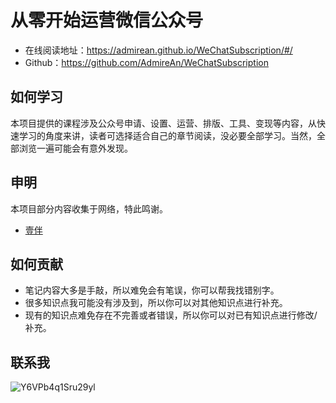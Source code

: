 # 从零开始运营微信公众号
- 在线阅读地址：https://admirean.github.io/WeChatSubscription/#/
- Github：https://github.com/AdmireAn/WeChatSubscription

## 如何学习
本项目提供的课程涉及公众号申请、设置、运营、排版、工具、变现等内容，从快速学习的角度来讲，读者可选择适合自己的章节阅读，没必要全部学习。当然，全部浏览一遍可能会有意外发现。

## 申明
本项目部分内容收集于网络，特此鸣谢。

* [壹伴](https://yiban.io/)

## 如何贡献
- 笔记内容大多是手敲，所以难免会有笔误，你可以帮我找错别字。
- 很多知识点我可能没有涉及到，所以你可以对其他知识点进行补充。
- 现有的知识点难免存在不完善或者错误，所以你可以对已有知识点进行修改/补充。

## 联系我
![Y6VPb4q1Sru29yl](https://i.loli.net/2020/04/11/Y6VPb4q1Sru29yl.png)